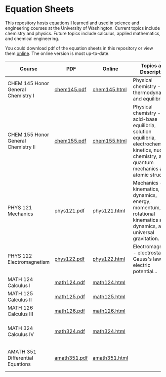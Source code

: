 # Equation Sheets
This repository hosts equations I learned and used in science and engineering courses at the University of Washington. Current topics include chemistry and physics. Future topics include calculus, applied mathematics, and chemical engineering.

You could download pdf of the equation sheets in this repository or view them [online](http://polarize.pw/equation-sheets/index.html). The online version is most up-to-date.

|Course|PDF|Online|Topics and Description|Status|
|-|-|-|-|-|
|CHEM 145 Honor General Chemistry I|[chem145.pdf](chem145.pdf)|[chem145.html](http://polarize.pw/equation-sheets/chem145.html)|Physical chemistry - gas, thermodynamics, and equilibrium.|completed|
|CHEM 155 Honor General Chemistry II|[chem155.pdf](chem155.pdf)|[chem155.html](http://polarize.pw/equation-sheets/chem155.html)|Physical chemistry - acid-base equilibria, solution equilibria, electrochemistry, kinetics, nuclear chemistry, and quantum mechanics and atomic structure.|currently constructing|
|PHYS 121 Mechanics|[phys121.pdf](phys121.pdf)|[phys121.html](http://polarize.pw/equation-sheets/phys121.html)|Mechanics - kinematics, dynamics, energy, momentum, rotational kinematics and dynamics, and universal gravitation.|completed|
|PHYS 122 Electromagnetism|[phys122.pdf](phys122.pdf)|[phys122.html](http://polarize.pw/equation-sheets/phys122.html)|Electromagnetism - electrostatics, Gauss's law, electric potential...|currently constructing; course in progress|
|MATH 124 Calculus I|[math124.pdf](math124.pdf)|[math124.html]()||planning
|MATH 125 Calculus II|[math125.pdf](math125.pdf)|[math125.html]()||planning
|MATH 126 Calculus III|[math126.pdf](math126.pdf)|[math126.html]()||planning
|MATH 324 Calculus IV|[math324.pdf](math324.pdf)|[math324.html]()||currently constructing; course in progress|
|AMATH 351 Differential Equations|[amath351.pdf](amath351.pdf)|[amath351.html]()||currently constructing; course in progress|
